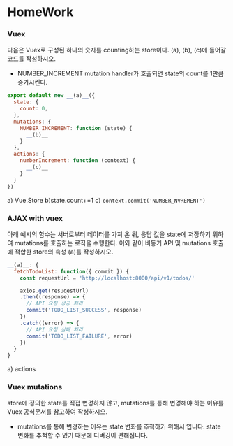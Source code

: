 # HomeWork

### Vuex
다음은 Vuex로 구성된 하나의 숫자를 counting하는 store이다.
(a), (b), (c)에 들어갈 코드를 작성하시오.
- NUMBER_INCREMENT mutation handler가 호출되면 state의 count를 1만큼 증가시킨다.

```javascript
export default new __(a)__({
  state: {
    count: 0,
  },
  mutations: {
    NUMBER_INCREMENT: function (state) {
      __(b)__
    }
  },
  actions: {
    numberIncrement: function (context) {
      __(c)__
    }
  }
})
```

a) Vue.Store		b)state.count+=1	 c) `context.commit('NUMBER_NVREMENT')`





### AJAX with vuex

아래 예시의 함수는 서버로부터 데이터를 가져 온 뒤, 응답 값을 state에 저장하기 위하여 mutations를 호출하는 로직을 수행한다.
이와 같이 비동기 API 및 mutations 호출에 적합한 store의 속성 (a)를 작성하시오.

```javascript
__(a)__: {
  fetchTodoList: function({ commit }) {
    const requestUrl = 'http://localhost:8000/api/v1/todos/'

    axios.get(resuqestUrl)
    .then((response) => {
      // API 요청 성공 처리
      commit('TODO_LIST_SUCCESS', response)
    })
    .catch((error) => {
      // API 요청 실패 처리
      commit('TODO_LIST_FAILURE', error)
    })
  }
}
```

a) actions



### Vuex mutations

store에 정의한 state를 직접 변경하지 않고, mutations를 통해 변경해야 하는 이유를 Vuex 공식문서를 참고하여 작성하시오.

- mutations를 통해 변경하는 이유는 state 변화를 추척하기 위해서 입니다. state 변화를 추척할 수 있기 때문에 디버깅이 편해집니다.